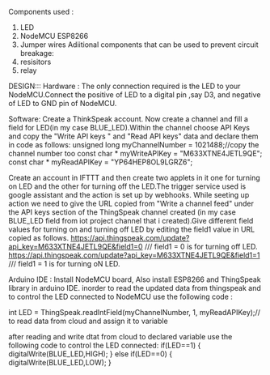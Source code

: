 Components used :
1. LED
2. NodeMCU ESP8266
3. Jumper wires
Adiitional components that can be used to prevent circuit breakage:
1. resisitors
2. relay
 
 DESIGN:::
Hardware :
The only connection required is the LED to your NodeMCU.Connect the positive of LED to a digital pin ,say D3, and negative of LED to GND pin of NodeMCU.
 
Software:
 Create a ThinkSpeak account. Now create a channel and fill a field for LED(in my case BLUE_LED).Within the channel choose API Keys and copy the "Write API keys " and "Read API keys" data and declare them in code as follows:
 unsigned long myChannelNumber = 1021488;//copy the channel number too
const char * myWriteAPIKey = "M633XTNE4JETL9QE";
const char * myReadAPIKey = "YP64HEP8OL9LGRZ6";


 Create an account in IFTTT and then create two applets in it one for turning on LED and the other for turning off the LED.The trigger service used is google assistant and the action is set up by webhooks. While seeting up action we need to give the URL copied from "Write a channel feed" under the API keys section of the ThingSpeak channel created (in my case BLUE_LED field from iot project channel that i created).Give different field values for turning on and turning off LED by editing the field1 value in URL copied as follows.
 https://api.thingspeak.com/update?api_key=M633XTNE4JETL9QE&field1=0   /// field1 = 0 is for turning off LED.
 https://api.thingspeak.com/update?api_key=M633XTNE4JETL9QE&field1=1   /// field1 = 1 is for turning oN LED.
 
 Arduino IDE :
   Install NodeMCU board, Also install ESP8266 and ThingSpeak library in arduino IDE.
  inorder to read the updated data from thingspeak and to control the LED connected to NodeMCU use the following code :
  
 int LED = ThingSpeak.readIntField(myChannelNumber, 1, myReadAPIKey);// to read data from cloud and assign it to variable
  
  after reading and write dtat from cloud to declared variable use the following code to control the LED connected: 
  if(LED==1)
  {
    digitalWrite(BLUE_LED,HIGH);
  }
  else if(LED==0)
  {
      digitalWrite(BLUE_LED,LOW);
  }
  
